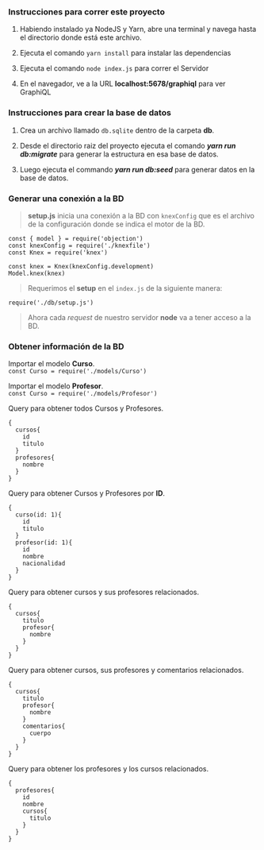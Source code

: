### Instrucciones para correr este proyecto

1. Habiendo instalado ya NodeJS y Yarn, abre una terminal y navega hasta el directorio donde está este archivo.

2. Ejecuta el comando `yarn install` para instalar las dependencias

3. Ejecuta el comando `node index.js` para correr el Servidor

4. En el navegador, ve a la URL **localhost:5678/graphiql** para ver GraphiQL


### Instrucciones para crear la base de datos

1. Crea un archivo llamado `db.sqlite` dentro de la carpeta **db**.

2. Desde el directorio raiz del proyecto ejecuta el comando ***yarn run db:migrate*** para generar la estructura en esa base de datos.

3. Luego ejecuta el commando ***yarn run db:seed*** para generar datos en la base de datos.


### Generar una conexión a la BD ###

> **setup.js** inicia una conexión a la BD con `knexConfig` que es el archivo de la configuración donde se indica el motor de la BD.

~~~
const { model } = require('objection')
const knexConfig = require('./knexfile')
const Knex = require('knex')

const knex = Knex(knexConfig.development)
Model.knex(knex)
~~~

> Requerimos el **setup** en el `index.js` de la siguiente manera:

`require('./db/setup.js')`

> Ahora cada *request* de nuestro servidor **node** va a tener acceso a la BD.


### Obtener información de la BD ###

Importar el modelo **Curso**. <br>
`const Curso = require('./models/Curso')`

Importar el modelo **Profesor**. <br>
`const Curso = require('./models/Profesor')`

Query para obtener todos Cursos y Profesores.

~~~
{
  cursos{
    id
    titulo
  }
  profesores{
    nombre
  }
}
~~~

Query para obtener Cursos y Profesores por **ID**.

~~~
{
  curso(id: 1){
    id
    titulo
  }
  profesor(id: 1){
    id
    nombre
    nacionalidad
  }
}
~~~

Query para obtener cursos y sus profesores relacionados.

~~~
{
  cursos{
    titulo
    profesor{
      nombre
    }
  }
}
~~~

Query para obtener cursos, sus profesores y comentarios relacionados.

~~~
{
  cursos{
    titulo
    profesor{
      nombre
    }
    comentarios{
      cuerpo
    }
  }
}
~~~

Query para obtener los profesores y los cursos relacionados.

~~~
{
  profesores{
    id
    nombre
    cursos{
      titulo
    }
  }
}
~~~